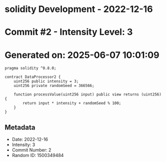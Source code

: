 ﻿# solidity Development - 2022-12-16
# Commit #2 - Intensity Level: 3
# Generated on: 2025-06-07 10:01:09
```solidity
pragma solidity ^0.8.0;

contract DataProcessor2 {
    uint256 public intensity = 3;
    uint256 private randomSeed = 366566;

    function processValue(uint256 input) public view returns (uint256) {
        return input * intensity + randomSeed % 100;
    }
}
```
## Metadata
- Date: 2022-12-16
- Intensity: 3
- Commit Number: 2
- Random ID: 1500349484

